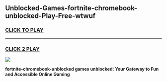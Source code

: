 
## Unblocked-Games-fortnite-chromebook-unblocked-Play-Free-wtwuf
<h3>
<a href="https://premium76.site?title=fortnite-chromebook-unblocked&ref=10A">CLICK TO PLAY</a></h3>
<hr>

<h3>
<a href="https://premium76.site?title=fortnite-chromebook-unblocked&ref=10A">CLICK 2 PLAY</a>
  
</h3>

<a href="https://premium76.site?title=fortnite-chromebook-unblocked&ref=10A"><img src="https://clearcache.store/games.png"></a>


**fortnite-chromebook-unblocked games unblocked: Your Gateway to Fun and Accessible Online Gaming**
